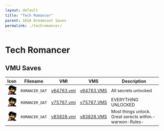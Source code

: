 ```yaml
---
layout: default
title: "Tech Romancer"
parent: SEGA Dreamcast Saves
permalink: ./techromancer/
---
```

# Tech Romancer

## VMU Saves

| Icon | Filename | VMI | VMS | Description |
|------|----------|-----|-----|-------------|
| ![Tech Romancer](../icons/ROMANCER_DAT.GIF) | `ROMANCER_DAT` | [v64763.vmi](v64763.vmi) | [v64763.VMS](v64763.VMS) | All secrets unlocked  |
| ![Tech Romancer](../icons/ROMANCER_DAT.GIF) | `ROMANCER_DAT` | [v75767.vmi](v75767.vmi) | [v75767.VMS](v75767.VMS) | EVERYTHING UNLOCKED  |
| ![Tech Romancer](../icons/ROMANCER_DAT.GIF) | `ROMANCER_DAT` | [v83828.vmi](v83828.vmi) | [v83828.VMS](v83828.VMS) | Most things unlock. Great serects within.-warwon-Rules-  |
